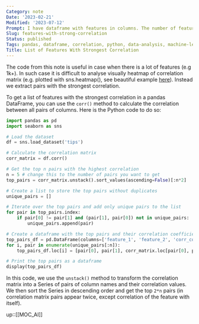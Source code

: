 ```yaml
---
Category: note
Date: '2023-02-21'
Modified: '2023-07-12'
Prompt: I have dataframe with features in columns. The number of features is large - more than 1000. How to get list of the features that has the stongest correlation? Give me python code for that.
Slug: features-with-strong-correlation
Status: published
Tags: pandas, dataframe, correlation, python, data-analysis, machine-learning, AI, decorrelation
Title: List of Features With Strongest Correlation
---
```


The code from this note is useful in case when there is a lot of features (e.g 1k+). In such case it is difficult to analyse visually heatmap of correlation matrix (e.g. plotted with sns.heatmap(), see beautiful example [here](https://seaborn.pydata.org/examples/many_pairwise_correlations.html)). Instead we extract pairs with the strongest correlation.

To get a list of features with the strongest correlation in a pandas DataFrame, you can use the `corr()` method to calculate the correlation between all pairs of columns. Here is the Python code to do so:

```python
import pandas as pd
import seaborn as sns

# Load the dataset
df = sns.load_dataset('tips')

# Calculate the correlation matrix
corr_matrix = df.corr()

# Get the top n pairs with the highest correlation
n = 5 # change this to the number of pairs you want to get
top_pairs = corr_matrix.unstack().sort_values(ascending=False)[:n*2]

# Create a list to store the top pairs without duplicates
unique_pairs = []

# Iterate over the top pairs and add only unique pairs to the list
for pair in top_pairs.index:
    if pair[0] != pair[1] and (pair[1], pair[0]) not in unique_pairs:
        unique_pairs.append(pair)

# Create a dataframe with the top pairs and their correlation coefficients
top_pairs_df = pd.DataFrame(columns=['feature_1', 'feature_2', 'corr_coef'])
for i, pair in enumerate(unique_pairs[:n]):
    top_pairs_df.loc[i] = [pair[0], pair[1], corr_matrix.loc[pair[0], pair[1]]]

# Print the top pairs as a dataframe
display(top_pairs_df)
```

In this code, we use the `unstack()` method to transform the correlation matrix into a Series of pairs of column names and their correlation values. We then sort the Series in descending order and get the top `2*n` pairs (in correlation matrix pairs appear twice, except correlation of the feature with itself). 

up::[[MOC_AI]]